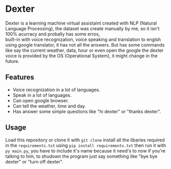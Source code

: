 # Dexter
Dexter is a learning machine virtual assistaint created with NLP (Natural Language Processing), the 
dataset was create manually by me, so it isn't 100% acurracy and probally has some erros,  
built-in with voice recognization, voice speaking and translation to englsh using google translator, 
it has not all the answers. But has some commands like say the current weather, data, hour or
even open the google the dexter voice is provided by the OS (Operational System), it might change in the future.

## Features
- Voice recognization in a lot of languages.
- Speak in a lot of languages.
- Can open google browser.
- Can tell the weather, time and day.
- Has answer some simple questions like "hi dexter" or "thanks dexter".

## Usage
Load this repository or clone it with `git clone` install all the libaries required in the `requirements.txt`
using `pip install requirements.txt` then run it with `py main.py`,  you have to include it's name because it
need's to now if you're talking to him, to shudown the program just say something like "bye bye dexter" or 
"turn off dexter".